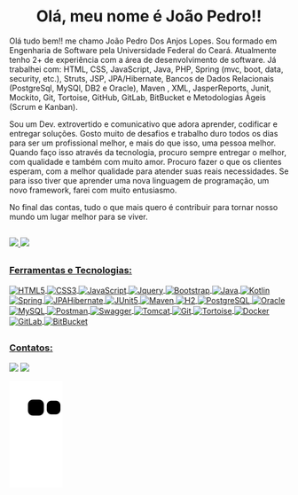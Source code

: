 <h1 align="center">Olá, meu nome é João Pedro!!</h1>
Olá tudo bem!! me chamo João Pedro Dos Anjos Lopes. Sou formado em Engenharia de Software pela Universidade Federal do Ceará. Atualmente tenho 2+ de experiência com a área de desenvolvimento de software. Já trabalhei com: HTML, CSS, JavaScript, Java, PHP, Spring (mvc, boot, data, security, etc.), Struts, JSP, JPA/Hibernate, Bancos de Dados Relacionais (PostgreSql, MySQl, DB2 e Oracle), Maven , XML, JasperReports, Junit, Mockito, Git, Tortoise, GitHub, GitLab, BitBucket e Metodologias Ágeis (Scrum e Kanban).  


Sou um Dev. extrovertido e comunicativo que adora aprender, codificar e entregar soluções. Gosto muito de desafios e trabalho duro todos os dias para ser um profissional melhor, e mais do que isso, uma pessoa melhor. Quando faço isso através da tecnologia, procuro sempre entregar o melhor, com qualidade e também com muito amor. Procuro fazer o que os clientes esperam, com a melhor qualidade para atender suas reais necessidades. Se para isso tiver que aprender uma nova linguagem de programação, um novo framework, farei com muito entusiasmo.  


No final das contas, tudo o que mais quero é contribuir para tornar nosso mundo um lugar melhor para se viver.
##
<div align="left">
  <a href="https://github.com/jpdal98">
  <img height="180em" src="https://github-readme-stats.vercel.app/api?username=jpdal98&show_icons=true&theme=radical&include_all_commits=true&count_private=true"/>
  <img height="180em" src="https://github-readme-stats.vercel.app/api/top-langs/?username=jpdal98&layout=compact&langs_count=7&theme=radical"/>
</div>

##
### Ferramentas e Tecnologias:
  <div align="left">
  <img align="center" alt="HTML5" height="48" width="41" src="https://cdn.jsdelivr.net/gh/devicons/devicon/icons/html5/html5-original.svg" />
  <img align="center" alt="CSS3" height="48" width="41" src="https://cdn.jsdelivr.net/gh/devicons/devicon/icons/css3/css3-original.svg" />
  <img align="center" alt="JavaScript" height="45" width="40" src="https://cdn.jsdelivr.net/gh/devicons/devicon/icons/javascript/javascript-original.svg" />
  <img align="center" alt="Jquery" height="48" width="43" src="https://cdn.jsdelivr.net/gh/devicons/devicon/icons/jquery/jquery-plain-wordmark.svg" />
  <img align="center" alt="Bootstrap" height="48" width="50" src="https://cdn.jsdelivr.net/gh/devicons/devicon/icons/bootstrap/bootstrap-original.svg" />
  <img align="center" alt="Java" height="55" width="45" src="https://cdn.jsdelivr.net/gh/devicons/devicon/icons/java/java-original.svg">
  <img align="center" alt="Kotlin" height="50" width="36" src="https://cdn.jsdelivr.net/gh/devicons/devicon/icons/kotlin/kotlin-original.svg">
  <img align = "center" alt="Spring" width="43" height="43" src="https://devkico.itexto.com.br/wp-content/uploads/2014/08/spring-boot-project-logo.png"/> 
  <img align = "center" alt="JPAHibernate" width="55" height="55" src="https://www.ambient-it.net/wp-content/uploads/2016/04/jpa-logo-175.png"/> 
  <img align="center" alt="JUnit5" height="37" width="37" src="https://i.imgur.com/co3aDyw.png">
  <img align="center" alt="Maven" height="38" width="37" src="https://cdn.icon-icons.com/icons2/2107/PNG/512/file_type_maven_icon_130397.png">
  <img align="center" alt="H2" height="32" width="36" src="https://www.h2database.com/html/images/h2-logo-2.png">
  <img align="center" alt="PostgreSQL" height="42" width="42" src="https://icongr.am/devicon/postgresql-original.svg?size=128&color=currentColor">
  <img align="center" alt="Oracle" height="50" width="60" src="https://cdn.jsdelivr.net/gh/devicons/devicon/icons/oracle/oracle-original.svg">  
  <img align="center" alt="MySQL" height="70" width="70" src="https://icongr.am/devicon/mysql-original-wordmark.svg?size=128&color=currentColor">
  <img align = "center" alt="Postman" width="38" height="38" src="https://i.imgur.com/WVuA8RH.png"/>
  <img align = "center" alt="Swagger" width="49" height="39" src="https://phauer.com/blog/2015/0728-enriching-restful-services-swagger/swagger-logo-300x239.png"/>
  <img align = "center" alt="Tomcat" width="55" height="75" src="https://cdn.jsdelivr.net/gh/devicons/devicon/icons/tomcat/tomcat-original.svg"/>
  <img align = "center" alt="Git" width="39" height="39" src="https://cdn.jsdelivr.net/gh/devicons/devicon/icons/git/git-original.svg"/>
  <img align = "center" alt="Tortoise" width="50" height="80" src="https://cdn.jsdelivr.net/gh/devicons/devicon/icons/tortoisegit/tortoisegit-original.svg"/>
  <img align = "center" alt="Docker" width="60" height="60" src="https://cdn.jsdelivr.net/gh/devicons/devicon/icons/docker/docker-plain.svg"/>
  <img align = "center" alt="GitLab" width="38" height="38" src="https://cdn.jsdelivr.net/gh/devicons/devicon/icons/gitlab/gitlab-original.svg"/>
  <img align = "center" alt="BitBucket" width="50" height="73" src="https://cdn.jsdelivr.net/gh/devicons/devicon/icons/bitbucket/bitbucket-original.svg"/>
</div>

##
### Contatos:
<div> 
  <a href = "https://www.instagram.com/joaopedro6731/"><img src="https://img.shields.io/badge/Instagram-E4405F?style=for-the-badge&logo=instagram&logoColor=white" target="_blank"></a>
  <a href="https://linkedin.com/in/joão-pedro-dos-anjos-lopes-8725bb210" target="_blank"><img src="https://img.shields.io/badge/-LinkedIn-%230077B5?style=for-the-badge&logo=linkedin&logoColor=white" target="_blank"></a>
 
  ![Snake animation](https://github.com/jpdal98/jpdal98/blob/output/github-contribution-grid-snake.svg)
  
</div>
